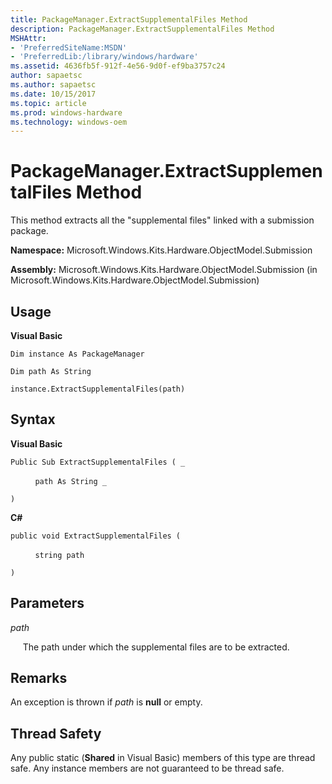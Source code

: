 ```yaml
---
title: PackageManager.ExtractSupplementalFiles Method
description: PackageManager.ExtractSupplementalFiles Method
MSHAttr:
- 'PreferredSiteName:MSDN'
- 'PreferredLib:/library/windows/hardware'
ms.assetid: 4636fb5f-912f-4e56-9d0f-ef9ba3757c24
author: sapaetsc
ms.author: sapaetsc
ms.date: 10/15/2017
ms.topic: article
ms.prod: windows-hardware
ms.technology: windows-oem
---
```


# PackageManager.ExtractSupplementalFiles Method


This method extracts all the "supplemental files" linked with a submission package.

**Namespace:** Microsoft.Windows.Kits.Hardware.ObjectModel.Submission

**Assembly:** Microsoft.Windows.Kits.Hardware.ObjectModel.Submission (in Microsoft.Windows.Kits.Hardware.ObjectModel.Submission)

## <span id="Usage"></span><span id="usage"></span><span id="USAGE"></span>Usage


**Visual Basic**

`Dim instance As PackageManager`

`Dim path As String`

`instance.ExtractSupplementalFiles(path)`

## <span id="Syntax"></span><span id="syntax"></span><span id="SYNTAX"></span>Syntax


**Visual Basic**

`Public Sub ExtractSupplementalFiles ( _`

          `path As String _`

`) `

**C#**

`public void ExtractSupplementalFiles (`

          `string path`

`)`

## <span id="Parameters"></span><span id="parameters"></span><span id="PARAMETERS"></span>Parameters


*path*

     The path under which the supplemental files are to be extracted.

## <span id="Remarks"></span><span id="remarks"></span><span id="REMARKS"></span>Remarks


An exception is thrown if *path* is **null** or empty.

## <span id="Thread_Safety"></span><span id="thread_safety"></span><span id="THREAD_SAFETY"></span>Thread Safety


Any public static (**Shared** in Visual Basic) members of this type are thread safe. Any instance members are not guaranteed to be thread safe.

 

 






